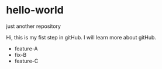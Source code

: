 hello-world
===========

just another repository

Hi, this is my fist step in gitHub.
I will learn more about gitHub.

 - feature-A
 - fix-B
 - feature-C
